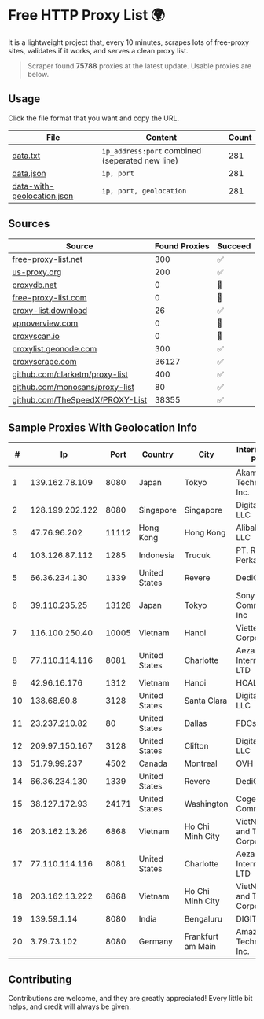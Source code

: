 
# Free HTTP Proxy List 🌍

It is a lightweight project that, every 10 minutes, scrapes lots of free-proxy sites, validates if it works, and serves a clean proxy list.


> Scraper found **75788** proxies at the latest update. Usable proxies are below.

## Usage

Click the file format that you want and copy the URL.


|File|Content|Count|
|----|-------|-----|
|[data.txt](https://raw.githubusercontent.com/themiralay/Proxy-List-World/master/data.txt)|`ip_address:port` combined (seperated new line)|281|
|[data.json](https://raw.githubusercontent.com/themiralay/Proxy-List-World/master/data.json)|`ip, port`|281|
|[data-with-geolocation.json](https://raw.githubusercontent.com/themiralay/Proxy-List-World/master/data-with-geolocation.json)|`ip, port, geolocation`|281|

## Sources

|Source|Found Proxies|Succeed|
|------|-------------|-------|
|[free-proxy-list.net](https://free-proxy-list.net)|300|✅|
|[us-proxy.org](https://www.us-proxy.org)|200|✅|
|[proxydb.net](http://proxydb.net)|0|🚫|
|[free-proxy-list.com](https://free-proxy-list.com/?page=&port=&type%5B%5D=http&type%5B%5D=https&up_time=0&search=Search)|0|🚫|
|[proxy-list.download](https://www.proxy-list.download/HTTP)|26|✅|
|[vpnoverview.com](https://vpnoverview.com/privacy/anonymous-browsing/free-proxy-servers)|0|🚫|
|[proxyscan.io](https://www.proxyscan.io)|0|🚫|
|[proxylist.geonode.com](https://proxylist.geonode.com/api/proxy-list?limit=300&page=1&sort_by=lastChecked&sort_type=desc&protocols=http,https)|300|✅|
|[proxyscrape.com](https://api.proxyscrape.com/v2/?request=displayproxies&protocol=http&timeout=10000&country=all&ssl=all&anonymity=all)|36127|✅|
|[github.com/clarketm/proxy-list](https://raw.githubusercontent.com/clarketm/proxy-list/master/proxy-list-raw.txt)|400|✅|
|[github.com/monosans/proxy-list](https://raw.githubusercontent.com/monosans/proxy-list/main/proxies/http.txt)|80|✅|
|[github.com/TheSpeedX/PROXY-List](https://raw.githubusercontent.com/TheSpeedX/PROXY-List/master/http.txt)|38355|✅|


## Sample Proxies With Geolocation Info

|#|Ip|Port|Country|City|Internet Service Provider|
|-|--|----|-------|----|-------------------------|
|1|139.162.78.109|8080|Japan|Tokyo|Akamai Technologies, Inc.|
|2|128.199.202.122|8080|Singapore|Singapore|DigitalOcean, LLC|
|3|47.76.96.202|11112|Hong Kong|Hong Kong|Alibaba Cloud LLC|
|4|103.126.87.112|1285|Indonesia|Trucuk|PT. Rasi Bintang Perkasa|
|5|66.36.234.130|1339|United States|Revere|DediOutlet, LLC|
|6|39.110.235.25|13128|Japan|Tokyo|Sony Network Communications Inc|
|7|116.100.250.40|10005|Vietnam|Hanoi|Viettel Corporation|
|8|77.110.114.116|8081|United States|Charlotte|Aeza International LTD|
|9|42.96.16.176|1312|Vietnam|Hanoi|HOALAC-VNNIC|
|10|138.68.60.8|3128|United States|Santa Clara|DigitalOcean, LLC|
|11|23.237.210.82|80|United States|Dallas|FDCservers.net|
|12|209.97.150.167|3128|United States|Clifton|DigitalOcean, LLC|
|13|51.79.99.237|4502|Canada|Montreal|OVH SAS|
|14|66.36.234.130|1339|United States|Revere|DediOutlet, LLC|
|15|38.127.172.93|24171|United States|Washington|Cogent Communications|
|16|203.162.13.26|6868|Vietnam|Ho Chi Minh City|VietNam Post and Telecom Corporation|
|17|77.110.114.116|8081|United States|Charlotte|Aeza International LTD|
|18|203.162.13.222|6868|Vietnam|Ho Chi Minh City|VietNam Post and Telecom Corporation|
|19|139.59.1.14|8080|India|Bengaluru|DIGITALOCEAN|
|20|3.79.73.102|8080|Germany|Frankfurt am Main|Amazon Technologies Inc.|



## Contributing

Contributions are welcome, and they are greatly appreciated! Every
little bit helps, and credit will always be given.

